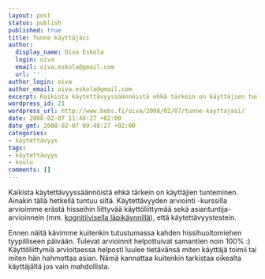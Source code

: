 ```yaml
---
layout: post
status: publish
published: true
title: Tunne käyttäjäsi
author:
  display_name: Oiva Eskola
  login: oiva
  email: oiva.eskola@gmail.com
  url: ''
author_login: oiva
author_email: oiva.eskola@gmail.com
excerpt: Kaikista käytettävyyssäännöistä ehkä tärkein on käyttäjien tunteminen.
wordpress_id: 21
wordpress_url: http://www.bobs.fi/oiva/2008/02/07/tunne-kayttajasi/
date: 2008-02-07 11:48:27 +02:00
date_gmt: 2008-02-07 09:48:27 +02:00
categories:
- käytettävyys
tags:
- käytettävyys
- koulu
comments: []
---
```

<p>Kaikista käytettävyyssäännöistä ehkä tärkein on käyttäjien tunteminen. Ainakin tällä hetkellä tuntuu siltä. Käytettävyyden arviointi -kurssilla arvioimme erästä hisseihin liittyvää käyttöliittymää sekä asiantuntija-arvioinnein (mm. <a href="http://en.wikipedia.org/wiki/Cognitive_walkthrough">kognitiivisella läpikäynnillä</a>), että käytettävyystestein.</p>
<p>Ennen näitä kävimme kuitenkin tutustumassa kahden hissihuoltomiehen tyypilliseen päivään. Tulevat arvioinnit helpottuivat samantien noin 100% :) Käyttöliittymiä arvioitaessa helposti luulee tietävänsä miten käyttäjä toimii tai miten hän hahmottaa asian. Nämä kannattaa kuitenkin tarkistaa oikealta käyttäjältä jos vain mahdollista.</p>
